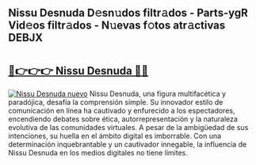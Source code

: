 ## Nissu Desnuda D𝚎sn𝚞dos filtr𝚊dos - Parts-ygR Vid𝚎os filtr𝚊dos - N𝚞evas f𝚘tos atr𝚊ctivas DEBJX

# <h2><a href="http://mb47qu.tromn.icu/?c=Nissu+Desnuda">🔗👉👉👉 Nissu Desnuda 🔗🔗</a></h2>

[![Nissu Desnuda nuevo](https://i.imgur.com/pEAQMta.gif)](http://mb47qu.tromn.icu/?c=Nissu+Desnuda)
Nissu Desnuda, una figura multifacética y paradójica, desafía la comprensión simple. Su innovador estilo de comunicación en línea ha cautivado y enfurecido a los espectadores, encendiendo debates sobre ética, autorrepresentación y la naturaleza evolutiva de las comunidades virtuales. A pesar de la ambigüedad de sus intenciones, su huella en el ámbito digital es imborrable. Con una determinación inquebrantable y un cautivador innegable, la influencia de Nissu Desnuda en los medios digitales no tiene límites.
